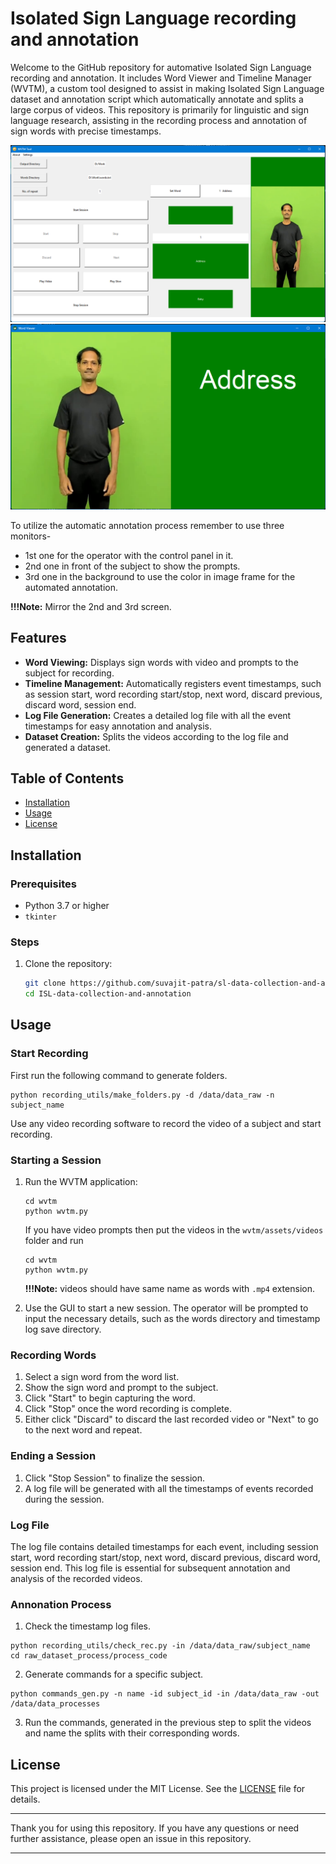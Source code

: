 # Isolated Sign Language recording and annotation 

Welcome to the GitHub repository for automative Isolated Sign Language recording and annotation. It includes Word Viewer and Timeline Manager (WVTM), a custom tool designed to assist in making Isolated Sign Language dataset and annotation script which automatically annotate and splits a large corpus of videos. This repository is primarily for linguistic and sign language research, assisting in the recording process and annotation of sign words with precise timestamps.

![Timeline Manager](misc/timeline_manager.png)
![Word Viewer](misc/word_viewer.png)

To utilize the automatic annotation process remember to use three monitors-

- 1st one for the operator with the control panel in it.
- 2nd one in front of the subject to show the prompts.
- 3rd one in the background to use the color in image frame for the automated annotation.

**!!!Note:** Mirror the 2nd and 3rd screen.

## Features

- **Word Viewing:** Displays sign words with video and prompts to the subject for recording.
- **Timeline Management:** Automatically registers event timestamps, such as session start, word recording start/stop, next word, discard previous, discard word, session end.
- **Log File Generation:** Creates a detailed log file with all the event timestamps for easy annotation and analysis.
- **Dataset Creation:** Splits the videos according to the log file and generated a dataset.

## Table of Contents

- [Installation](#installation)
- [Usage](#usage)
- [License](#license)

## Installation

### Prerequisites

- Python 3.7 or higher
- `tkinter`

### Steps

1. Clone the repository:
   ```bash
   git clone https://github.com/suvajit-patra/sl-data-collection-and-annotation.git
   cd ISL-data-collection-and-annotation
   ```

## Usage

### Start Recording
First run the following command to generate folders.
```
python recording_utils/make_folders.py -d /data/data_raw -n subject_name
```

Use any video recording software to record the video of a subject and start recording.

### Starting a Session

1. Run the WVTM application:
   ```
   cd wvtm
   python wvtm.py
   ```
   If you have video prompts then put the videos in the `wvtm/assets/videos` folder and run
   ```
   cd wvtm
   python wvtm.py
   ```
   **!!!Note:** videos should have same name as words with `.mp4` extension.

2. Use the GUI to start a new session. The operator will be prompted to input the necessary details, such as the words directory and timestamp log save directory.

### Recording Words
1. Select a sign word from the word list.
2. Show the sign word and prompt to the subject.
3. Click "Start" to begin capturing the word.
4. Click "Stop" once the word recording is complete.
5. Either click "Discard" to discard the last recorded video or "Next" to go to the next word and repeat.

### Ending a Session

1. Click "Stop Session" to finalize the session.
2. A log file will be generated with all the timestamps of events recorded during the session.

### Log File

The log file contains detailed timestamps for each event, including session start, word recording start/stop, next word, discard previous, discard word, session end. This log file is essential for subsequent annotation and analysis of the recorded videos.

### Annonation Process

1. Check the timestamp log files.
```
python recording_utils/check_rec.py -in /data/data_raw/subject_name
cd raw_dataset_process/process_code
```
2. Generate commands for a specific subject.
```
python commands_gen.py -n name -id subject_id -in /data/data_raw -out /data/data_processes
```
3. Run the commands, generated in the previous step to split the videos and name the splits with their corresponding words.

## License

This project is licensed under the MIT License. See the [LICENSE](LICENSE) file for details.

---

Thank you for using this repository. If you have any questions or need further assistance, please open an issue in this repository.

---
